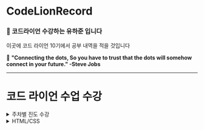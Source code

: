 # CodeLionRecord

### 🦁 코드라이언 수강하는 __유하준__ 입니다 
이곳에 코드 라이언 10기에서 공부 내역을 적을 것입니다

👋 **"Connecting the dots, So you have to trust that the dots will somehow connect in your future." -Steve Jobs**

---

# 코드 라이언 수업 수강

<details>
<summary> 주차별 진도 수강 </summary>
  
  ### 백엔드 트랙

- Django와 친해지기
- [Project 1] 회사 소개 사이트
- [Project 2-1] 개발자 대나무숲 프로젝트 준비하기
- [Project 2-2] 개발자 대나무숲 프로젝트

** Project 1과 2를 마치시고, 뒷 챕터의 학습을 원한다면 자율적으로 수강 하시면 됩니다. **
  
<img width="500" alt="스크린샷 2022-03-28 오후 5 05 52" src="https://user-images.githubusercontent.com/58240677/160354057-d364dc7d-85d1-4d42-a4a4-cdd6c18d331c.png">



</details>

<details>
<summary> HTML/CSS </summary>
[HTML/CSS -> Github] (https://github.com/HaJunYoo/CodeLionRecord/tree/main/html_css)
<details>


----

# 멋사 10기 세션

<details>
<summary> 복사용 </summary>
</details>


<details>
<summary> 1주차 </summary>
<div>

git master branch terminal 탈출

`$ rm -rf ~/.git`

VS code code . 으로 터미널에서 열기

[https://helloinyong.tistory.com/223](https://helloinyong.tistory.com/223)

mac os에 git hub 설치

[https://lsjsj92.tistory.com/596](https://lsjsj92.tistory.com/596)

github ssh 키 등록 오류 해결 

[https://xho95.github.io/macos/security/openssh/ssh/gitlab/2017/02/22/Using-SSH-on-Mac.html](https://xho95.github.io/macos/security/openssh/ssh/gitlab/2017/02/22/Using-SSH-on-Mac.html)

zsh ~ bash shell 전환

[https://worker-k.tistory.com/entry/mac-m1-bash-zsh-터미널-변경해서-사용하기](https://worker-k.tistory.com/entry/mac-m1-bash-zsh-%ED%84%B0%EB%AF%B8%EB%84%90-%EB%B3%80%EA%B2%BD%ED%95%B4%EC%84%9C-%EC%82%AC%EC%9A%A9%ED%95%98%EA%B8%B0)

</div>
</details>

<details>
<summary> 2주차 </summary>
<div>

  ● node, npm 설치 
  
  Homebrew를 설치 후 아래 명령어를 통해 설치합니다.

  $ brew update 
  
  $ brew install node
  
  $ node -v
  
  $ npm -v
  
  node -v 와 npm -v 를 통해 모두 정상 설치되었는지 확인합니다.

</div>
</details>





